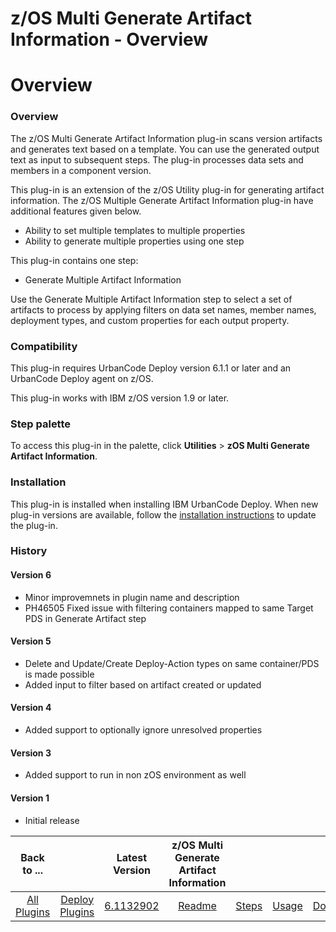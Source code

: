 
z/OS Multi Generate Artifact Information - Overview
===================================================

# Overview



### Overview





The z/OS Multi Generate Artifact Information plug-in scans version artifacts and generates text based on a template. You can use the generated output text as input to subsequent steps. The plug-in processes data sets and members in a component version.


This plug-in is an extension of the z/OS Utility plug-in for generating artifact information. The z/OS Multiple Generate Artifact Information plug-in have additional features given below.


* Ability to set multiple templates to multiple properties
* Ability to generate multiple properties using one step


This plug-in contains one step:


* Generate Multiple Artifact Information


Use the Generate Multiple Artifact Information step to select a set of artifacts to process by applying filters on data set names, member names, deployment types, and custom properties for each output property.


### Compatibility


This plug-in requires UrbanCode Deploy version 6.1.1 or later and an UrbanCode Deploy agent on z/OS.


This plug-in works with IBM z/OS version 1.9 or later.


### Step palette


To access this plug-in in the palette, click **Utilities** > **zOS Multi Generate Artifact Information**.


### Installation


This plug-in is installed when installing IBM UrbanCode Deploy. When new plug-in versions are available, follow the [installation instructions](https://www.urbancode.com/resource/installing-plug-ins-in-urbancode-products/ "Installing plug-ins in UrbanCode Deploy") to update the plug-in.


### History


#### Version 6


* Minor improvemnets in plugin name and description
* PH46505 Fixed issue with filtering containers mapped to same Target PDS in Generate Artifact step


#### Version 5


* Delete and Update/Create Deploy-Action types on same container/PDS is made possible
* Added input to filter based on artifact created or updated


#### Version 4


* Added support to optionally ignore unresolved properties


#### Version 3


* Added support to run in non zOS environment as well


#### Version 1


* Initial release




|Back to ...||Latest Version|z/OS Multi Generate Artifact Information ||||
| :---: | :---: | :---: | :---: | :---: | :---: | :---: |
|[All Plugins](../../index.md)|[Deploy Plugins](../README.md)|[6.1132902](https://github.com/UrbanCode/IBM-UCD-PLUGINS/blob/main/files/zos-multi-generate-artifact-info/ucd-plugins-zos-multi-generate-artifact-info-6.1132902.zip)|[Readme](README.md)|[Steps](steps.md)|[Usage](usage.md)|[Downloads](downloads.md)|
